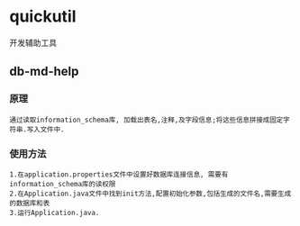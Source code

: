 # quickutil
开发辅助工具

## db-md-help
### 原理
    通过读取information_schema库, 加载出表名,注释,及字段信息;将这些信息拼接成固定字符串.写入文件中.
    
### 使用方法
    1.在application.properties文件中设置好数据库连接信息, 需要有information_schema库的读权限
    2.在Application.java文件中找到init方法,配置初始化参数,包括生成的文件名,需要生成的数据库和表
    3.运行Application.java.
